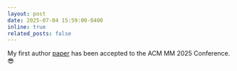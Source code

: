 ```yaml
---
layout: post
date: 2025-07-04 15:59:00-0400
inline: true
related_posts: false
---
```


My first author [paper](https://arxiv.org/abs/2507.08137) has been accepted to the ACM MM 2025 Conference. 😎
